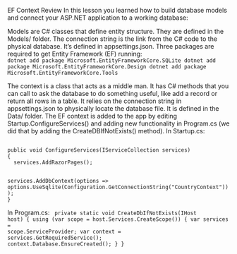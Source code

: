 EF Context Review
In this lesson you learned how to build database models and connect your ASP.NET application to a working database:

Models are C# classes that define entity structure. They are defined in the Models/ folder.
The connection string is the link from the C# code to the physical database. It’s defined in appsettings.json.
Three packages are required to get Entity Framework (EF) running:
<code>
dotnet add package Microsoft.EntityFrameworkCore.SQLite
dotnet add package Microsoft.EntityFrameworkCore.Design
dotnet add package Microsoft.EntityFrameworkCore.Tools
</code>

The context is a class that acts as a middle man. It has C# methods that you can call to ask the database to do something useful, like add a record or return all rows in a table. It relies on the connection string in appsettings.json to physically locate the database file. It is defined in the Data/ folder.
The EF context is added to the app by editing Startup.ConfigureServices() and adding new functionality in Program.cs (we did that by adding the CreateDBIfNotExists() method).
In Startup.cs:

<code>
public void ConfigureServices(IServiceCollection services)
{
  services.AddRazorPages();
          
  services.AddDbContext<CountryContext>(options => 
    options.UseSqlite(Configuration.GetConnectionString("CountryContext")));
}
</code>

In Program.cs:
<code>
private static void CreateDbIfNotExists(IHost host)
{
  using (var scope = host.Services.CreateScope())
  {
    var services = scope.ServiceProvider;
    var context = services.GetRequiredService<CountryContext>();
    context.Database.EnsureCreated();
  }
}
</code>
